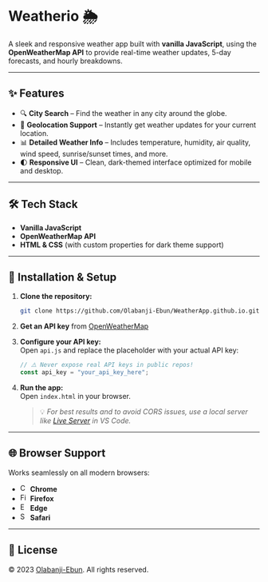 # Weatherio 🌦️  
A sleek and responsive weather app built with **vanilla JavaScript**, using the **OpenWeatherMap API** to provide real-time weather updates, 5-day forecasts, and hourly breakdowns.

---

## ✨ Features
- 🔍 **City Search** – Find the weather in any city around the globe.  
- 📍 **Geolocation Support** – Instantly get weather updates for your current location.  
- 📊 **Detailed Weather Info** – Includes temperature, humidity, air quality, wind speed, sunrise/sunset times, and more.  
- 🌓 **Responsive UI** – Clean, dark-themed interface optimized for mobile and desktop.

---

## 🛠️ Tech Stack
- **Vanilla JavaScript**
- **OpenWeatherMap API**
- **HTML & CSS** (with custom properties for dark theme support)

---

## 🚀 Installation & Setup

1. **Clone the repository:**
   ```bash
   git clone https://github.com/Olabanji-Ebun/WeatherApp.github.io.git
   ```

2. **Get an API key** from [OpenWeatherMap](https://openweathermap.org/api)

3. **Configure your API key:**  
   Open `api.js` and replace the placeholder with your actual API key:
   ```javascript
   // ⚠️ Never expose real API keys in public repos!
   const api_key = "your_api_key_here";
   ```

4. **Run the app:**  
   Open `index.html` in your browser.  
   > 💡 *For best results and to avoid CORS issues, use a local server like [Live Server](https://marketplace.visualstudio.com/items?itemName=ritwickdey.LiveServer) in VS Code.*

---

## 🌐 Browser Support
Works seamlessly on all modern browsers:

- <img src="https://cdn.jsdelivr.net/gh/devicons/devicon/icons/chrome/chrome-original.svg" width="16" height="16" alt="Chrome"/> **Chrome**  
- <img src="https://cdn.jsdelivr.net/gh/devicons/devicon/icons/firefox/firefox-original.svg" width="16" height="16" alt="Firefox"/> **Firefox**  
- <img src="https://cdn.jsdelivr.net/gh/devicons/devicon/icons/edge/edge-original.svg" width="16" height="16" alt="Edge"/> **Edge**  
- <img src="https://cdn.jsdelivr.net/gh/devicons/devicon/icons/safari/safari-original.svg" width="16" height="16" alt="Safari"/> **Safari**

---

## 📄 License
© 2023 [Olabanji-Ebun](https://github.com/Olabanji-Ebun). All rights reserved.
